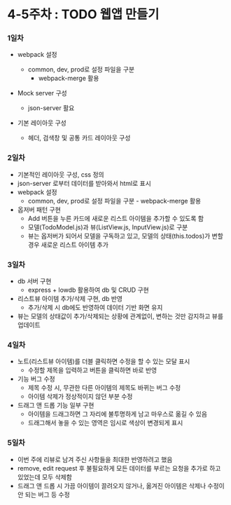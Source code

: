 # 4-5주차 : TODO 웹앱 만들기

### 1일차
* webpack 설정
  * common, dev, prod로 설정 파일을 구분
    * webpack-merge 활용

* Mock server 구성
  * json-server 활요

* 기본 레이아웃 구성
  * 헤더, 검색창 및 공통 카드 레이아웃 구성


### 2일차
* 기본적인 레이아웃 구성, css 정의
* json-server 로부터 데이터를 받아와서 html로 표시
* webpack 설정
  * common, dev, prod로 설정 파일을 구분 - webpack-merge 활용
* 옵저버 패턴 구현
  * Add 버튼을 누른 카드에 새로운 리스트 아이템을 추가할 수 있도록 함
  * 모델(TodoModel.js)과 뷰(ListView.js, InputView.js)로 구분
  * 뷰는 옵저버가 되어서 모델을 구독하고 있고, 모델의 상태(this.todos)가 변할 경우 새로운 리스트 아이템 추가

### 3일차
* db 서버 구현
  * express + lowdb 활용하여 db 및 CRUD 구현
* 리스트뷰 아이템 추가/삭제 구현, db 반영
  * 추가/삭제 시 db에도 반영하여 데이터 기반 화면 유지
* 뷰는 모델의 상태값이 추가/삭제되는 상황에 관계없이, 변하는 것만 감지하고 뷰를 업데이트


### 4일차
* 노트(리스트뷰 아이템)를 더블 클릭하면 수정을 할 수 있는 모달 표시
  * 수정할 제목을 입력하고 버튼을 클릭하면 바로 반영
* 기능 버그 수정
  * 제목 수정 시, 무관한 다른 아이템의 제목도 바뀌는 버그 수정
  * 아이템 삭제가 정상적이지 않던 부분 수정
* 드래그 앤 드롭 기능 일부 구현
  * 아이템을 드래그하면 그 자리에 불투명하게 남고 마우스로 옮길 수 있음
  * 드래그해서 놓을 수 있는 영역은 임시로 색상이 변경되게 표시

### 5일차
* 이번 주에 리뷰로 남겨 주신 사항들을 최대한 반영하려고 했음
* remove, edit request 후 불필요하게 모든 데이터를 부르는 요청을 추가로 하고 있었는데 모두 삭제함
* 드래그 앤 드롭 시 가끔 아이템이 끌려오지 않거나, 옮겨진 아이템은 삭제나 수정이 안 되는 버그 등 수정